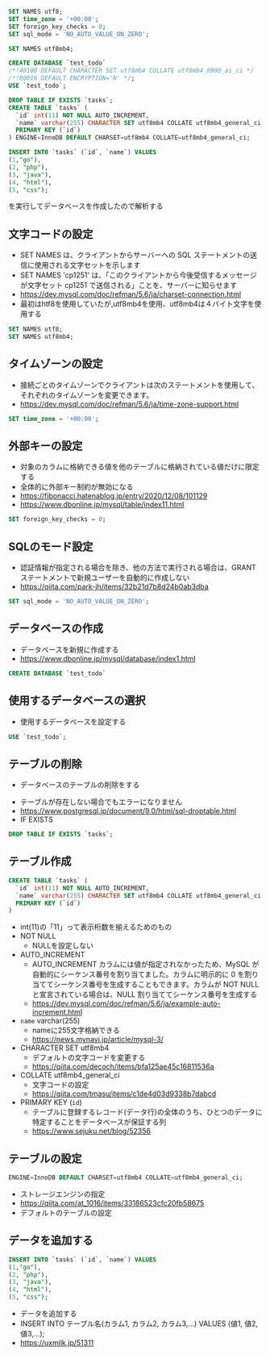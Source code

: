 ```SQL
SET NAMES utf8;
SET time_zone = '+00:00';
SET foreign_key_checks = 0;
SET sql_mode = 'NO_AUTO_VALUE_ON_ZERO';

SET NAMES utf8mb4;

CREATE DATABASE `test_todo` 
/*!40100 DEFAULT CHARACTER SET utf8mb4 COLLATE utf8mb4_0900_ai_ci */ 
/*!80016 DEFAULT ENCRYPTION='N' */;
USE `test_todo`;

DROP TABLE IF EXISTS `tasks`;
CREATE TABLE `tasks` (
  `id` int(11) NOT NULL AUTO_INCREMENT,
  `name` varchar(255) CHARACTER SET utf8mb4 COLLATE utf8mb4_general_ci NOT NULL,
  PRIMARY KEY (`id`)
) ENGINE=InnoDB DEFAULT CHARSET=utf8mb4 COLLATE=utf8mb4_general_ci;

INSERT INTO `tasks` (`id`, `name`) VALUES
(1,"go"),
(2, "php"),
(3, "java"),
(4, "html"),
(5, "css");
```
を実行してデータベースを作成したので解析する

## 文字コードの設定
* SET NAMES は、クライアントからサーバーへの SQL ステートメントの送信に使用される文字セットを示します
* SET NAMES 'cp1251' は、「このクライアントから今後受信するメッセージが文字セット cp1251 で送信される」ことを、サーバーに知らせます
* https://dev.mysql.com/doc/refman/5.6/ja/charset-connection.html
* 最初はhtf8を使用していたが,utf8mb4を使用、utf8mb4は４バイト文字を使用する
```SQL
SET NAMES utf8;
SET NAMES utf8mb4;
```

## タイムゾーンの設定
* 接続ごとのタイムゾーンでクライアントは次のステートメントを使用して、それぞれのタイムゾーンを変更できます。
* https://dev.mysql.com/doc/refman/5.6/ja/time-zone-support.html
```SQL
SET time_zone = '+00:00';
```

## 外部キーの設定
* 対象のカラムに格納できる値を他のテーブルに格納されている値だけに限定する
* 全体的に外部キー制約が無効になる
* https://fibonacci.hatenablog.jp/entry/2020/12/08/101129
* https://www.dbonline.jp/mysql/table/index11.html
```SQL
SET foreign_key_checks = 0;
```

## SQLのモード設定
* 認証情報が指定される場合を除き、他の方法で実行される場合は、GRANTステートメントで新規ユーザーを自動的に作成しない
* https://qiita.com/park-jh/items/32b21d7b8d24b0ab3dba
```SQL
SET sql_mode = 'NO_AUTO_VALUE_ON_ZERO';
```
## データベースの作成
* データベースを新規に作成する
* https://www.dbonline.jp/mysql/database/index1.html
```SQL
CREATE DATABASE `test_todo` 
```

## 使用するデータベースの選択
* 使用するデータベースを設定する
```SQL
USE `test_todo`;
```

## テーブルの削除
+ データベースのテーブルの削除をする
* テーブルが存在しない場合でもエラーになりません
* https://www.postgresql.jp/document/9.0/html/sql-droptable.html
* IF EXISTS
```SQL
DROP TABLE IF EXISTS `tasks`;
```

## テーブル作成

```SQL
CREATE TABLE `tasks` (
  `id` int(11) NOT NULL AUTO_INCREMENT,
  `name` varchar(255) CHARACTER SET utf8mb4 COLLATE utf8mb4_general_ci NOT NULL,
  PRIMARY KEY (`id`)
)
```
* int(11)の「11」って表示桁数を揃えるためのもの
* NOT NULL
    * NULLを設定しない
* AUTO_INCREMENT
    * AUTO_INCREMENT カラムには値が指定されなかったため、MySQL が自動的にシーケンス番号を割り当てました。カラムに明示的に 0 を割り当ててシーケンス番号を生成することもできます。カラムが NOT NULL と宣言されている場合は、NULL 割り当ててシーケンス番号を生成する
    * https://dev.mysql.com/doc/refman/5.6/ja/example-auto-increment.html
* `name` varchar(255)
    * nameに255文字格納できる
    * https://news.mynavi.jp/article/mysql-3/
* CHARACTER SET utf8mb4
    * デフォルトの文字コードを変更する
    * https://qiita.com/decoch/items/bfa125ae45c16811536a
* COLLATE utf8mb4_general_ci
    * 文字コードの設定
    * https://qiita.com/tmasu/items/c1de4d03d9338b7dabcd
* PRIMARY KEY (`id`)
    * テーブルに登録するレコード(データ行)の全体のうち、ひとつのデータに特定することをデータベースが保証する列
    * https://www.sejuku.net/blog/52356

## テーブルの設定
```SQL
ENGINE=InnoDB DEFAULT CHARSET=utf8mb4 COLLATE=utf8mb4_general_ci;
```
* ストレージエンジンの指定
* https://qiita.com/at_1016/items/33186523cfc20fb58675
* デフォルトのテーブルの設定

## データを追加する
```SQL
INSERT INTO `tasks` (`id`, `name`) VALUES
(1,"go"),
(2, "php"),
(3, "java"),
(4, "html"),
(5, "css");
```
* データを追加する
* INSERT INTO テーブル名(カラム1, カラム2, カラム3,...) VALUES (値1, 値2, 値3,...);
* https://uxmilk.jp/51311
